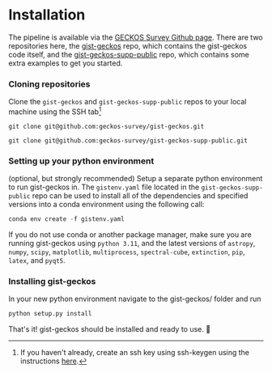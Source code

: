 # Installation

The pipeline is available via the [GECKOS Survey Github page](https://github.com/geckos-survey). There are two repositories here, the [gist-geckos](https://github.com/geckos-survey/gist-geckos) repo, which contains the gist-geckos code itself, and the [gist-geckos-supp-public](https://github.com/geckos-survey/gist-geckos-supp-public) repo, which contains some extra examples to get you started.

### Cloning repositories 
Clone the `gist-geckos` and `gist-geckos-supp-public` repos to your local machine using the SSH tab[^1]
[^1]: If you haven't already, create an ssh key using ssh-keygen using the instructions [here](https://docs.github.com/en/authentication/connecting-to-github-with-ssh/adding-a-new-ssh-key-to-your-github-account).

`git clone git@github.com:geckos-survey/gist-geckos.git`

`git clone git@github.com:geckos-survey/gist-geckos-supp-public.git`

### Setting up your python environment 
(optional, but strongly recommended)
Setup a separate python environment to run gist-geckos in. The `gistenv.yaml` file located in the `gist-geckos-supp-public` repo can be used to install all of the dependencies and specified versions into a conda environment using the following call:

```py
conda env create -f gistenv.yaml
```

If you do not use conda or another package manager, make sure you are running gist-geckos using `python 3.11`, and the latest versions of `astropy`, `numpy`, `scipy`, `matplotlib`, `multiprocess`, `spectral-cube`, `extinction`, `pip`, `latex`, and `pyqt5`.

### Installing gist-geckos 
In your new python environment navigate to the gist-geckos/ folder and run 
```py
python setup.py install
```

That's it! gist-geckos should be installed and ready to use. :lizard:



